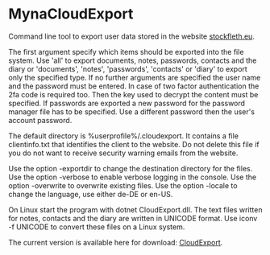 # MynaCloudExport
 Command line tool to export user data stored in the website [stockfleth.eu](https://www.stockfleth.eu).
 
 The first argument specify which items should be exported into the file system.
 Use 'all' to export documents, notes, passwords, contacts and the diary or 'documents', 'notes', 'passwords', 'contacts' or 'diary' to export only the specified type.
 If no further arguments are specified the user name and the password must be entered.
 In case of two factor authentication the 2fa code is required too.
 Then the key used to decrypt the content must be specified.
 If passwords are exported a new password for the password manager file has to be specified. Use a different password then the user's account password.
 
 The default directory is %userprofile%/.cloudexport. It contains a file clientinfo.txt that identifies the client to the website. Do not delete this file if you do not want to receive security warning emails from the website.
 
 Use the option -exportdir to change the destination directory for the files.
 Use the option -verbose to enable verbose logging in the console.
 Use the option -overwrite to overwrite existing files.
 Use the option -locale to change the language, use either de-DE or en-US.
 
 On Linux start the program with dotnet CloudExport.dll.
 The text files written for notes, contacts and the diary are written in UNICODE format.
 Use iconv -f UNICODE to convert these files on a Linux system.

The current version is available here for download: [CloudExport](https://www.stockfleth.eu/view?page=downloads).
